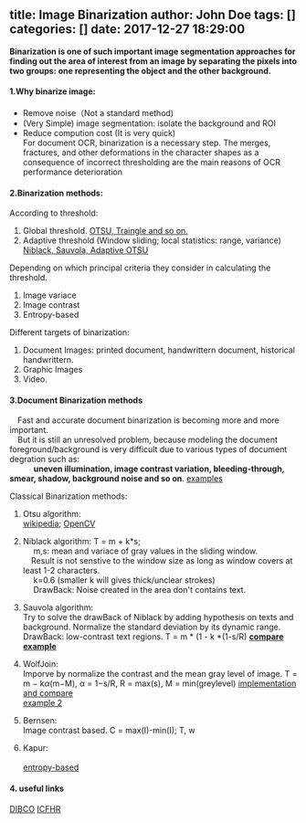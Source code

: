 title: Image Binarization
author: John Doe
tags: []
categories: []
date: 2017-12-27 18:29:00
---
**Binarization is one of such important image segmentation approaches for finding out the area of interest from an image by separating the pixels into two groups: one representing the object and the other background.**
#### 1.Why binarize image:
* Remove noise（Not a standard method)
* (Very Simple) image segmentation:  isolate the background and ROI 
* Reduce compution cost (It is very quick)
<br>For document OCR, binarization is a necessary step. The merges, fractures, and other deformations in the character shapes as a consequence of incorrect thresholding are the main reasons of OCR performance deterioration

#### 2.Binarization methods:
According to threshold:
1. Global threshold.  [OTSU, Traingle and so on.](http://imagej.net/Auto_Threshold)
2. Adaptive threshold (Window sliding; local statistics: range, variance) [Niblack, Sauvola, Adaptive OTSU](http://imagej.net/Auto_Local_Threshold)

Depending on which principal criteria they consider in calculating the threshold.
1. Image variace 
2. Image contrast
3. Entropy-based

Different targets of binarization:  
1. Document Images: printed document, handwrittern document, historical handwrittern.
2. Graphic Images
3. Video.

#### 3.Document Binarization methods 
&emsp;Fast and accurate document binarization is becoming more and more important. <br>
&emsp;But it is still an unresolved problem, because modeling the document foreground/background is very difficult due to various types of document degration such as: <br>
&emsp;&emsp;&emsp;**uneven illumination, image contrast variation, bleeding-through, smear, shadow, background noise and so on**. [examples](https://www.researchgate.net/figure/Example-document-images-in-DIBCOs-dataset-that-illustrate-document-degradation-including_220163435)

Classical Binarization methods: 
1. Otsu algorithm:<br>  [wikipedia](https://en.wikipedia.org/wiki/Otsu%27s_method); [OpenCV](https://docs.opencv.org/3.3.1/d7/d4d/tutorial_py_thresholding.html)
   
2. Niblack algorithm: 
		T = m + k*s;   
&emsp; m,s: mean and variace of gray values in the sliding window. 
<br>&emsp;Result is not senstive to the window size as long as window covers at least 1-2 characters. 
<br>&emsp; k=0.6 (smaller k will gives thick/unclear strokes)
<br>&emsp; DrawBack:  Noise created in the area don't contains text. 
3. Sauvola algorithm:   
Try to solve the drawBack of Niblack by adding hypothesis on texts and background. Normalize the standard deviation by its dynamic range.
<br> DrawBack: low-contrast text regions.
		T = m * (1 - k *(1-s/R)
   **[compare example](http://scikit-image.org/docs/dev/auto_examples/segmentation/plot_niblack_sauvola.html)**
4. WolfJoin: 
   <br>Imporve by normalize the contrast and the mean gray level of image.
    	T = m − k*α*(m−M),          α = 1−s/R, R = max(s), M = min(greylevel)
	[implementation and compare](https://github.com/brandonmpetty/Doxa)
    <br>[example 2](https://github.com/chriswolfvision/local_adaptive_binarization)
5. Bernsen:
   <br> Image contrast based.
   		C = max(I)-min(I);  T, w
6. Kapur:  
   <br>[entropy-based](https://www.google.com.sg/url?sa=t&rct=j&q=&esrc=s&source=web&cd=1&ved=0ahUKEwi2x_DlhM3YAhVIQI8KHfc7BbcQFggnMAA&url=http%3A%2F%2Fpequan.lip6.fr%2F~bereziat%2Fpima%2F2012%2Fseuillage%2Fkapur85.pdf&usg=AOvVaw3oVJHOD0qO9ZGM_ODG9_JC)

#### 4. useful links
[DIBCO](https://vc.ee.duth.gr/dibco2017/)
[ICFHR](http://icfhr2018.org/)